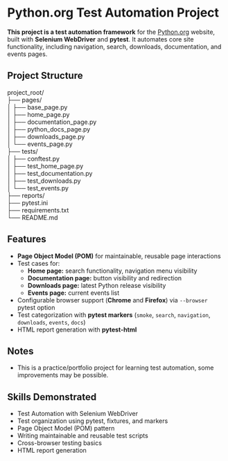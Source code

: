 # Python.org Test Automation Project

**This project is a test automation framework** for the [Python.org](https://www.python.org/) website, built with **Selenium WebDriver** and **pytest**. It automates core site functionality, including navigation, search, downloads, documentation, and events pages.

## Project Structure

project_root/<br>
├── pages/<br>
│ ├── base_page.py<br>
│ ├── home_page.py<br>
│ ├── documentation_page.py<br>
│ ├── python_docs_page.py<br>
│ ├── downloads_page.py<br>
│ └── events_page.py<br>
├── tests/<br>
│ ├── conftest.py<br>
│ ├── test_home_page.py<br>
│ ├── test_documentation.py<br>
│ ├── test_downloads.py<br>
│ └── test_events.py<br>
├── reports/<br>
├── pytest.ini<br>
├── requirements.txt<br>
└── README.md<br>


## Features

- **Page Object Model (POM)** for maintainable, reusable page interactions  
- Test cases for:  
  - **Home page:** search functionality, navigation menu visibility  
  - **Documentation page:** button visibility and redirection  
  - **Downloads page:** latest Python release visibility  
  - **Events page:** current events list  
- Configurable browser support (**Chrome** and **Firefox**) via `--browser` pytest option  
- Test categorization with **pytest markers** (`smoke`, `search`, `navigation`, `downloads`, `events`, `docs`)  
- HTML report generation with **pytest-html**  

## Notes

- This is a practice/portfolio project for learning test automation, some improvements may be possible.

## Skills Demonstrated

- Test Automation with Selenium WebDriver
- Test organization using pytest, fixtures, and markers
- Page Object Model (POM) pattern
- Writing maintainable and reusable test scripts
- Cross-browser testing basics
- HTML report generation
